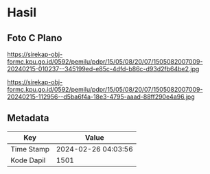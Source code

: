 # Hasil

## Foto C Plano

https://sirekap-obj-formc.kpu.go.id/0592/pemilu/pdpr/15/05/08/20/07/1505082007009-20240215-010237--345199ed-e85c-4dfd-b86c-d93d2fb64be2.jpg

https://sirekap-obj-formc.kpu.go.id/0592/pemilu/pdpr/15/05/08/20/07/1505082007009-20240215-112956--d5ba6f4a-18e3-4795-aaad-88ff290e4a96.jpg


## Metadata

| Key        | Value               |
| ---------- | ------------------- |
| Time Stamp | 2024-02-26 04:03:56 |
| Kode Dapil | 1501                |



